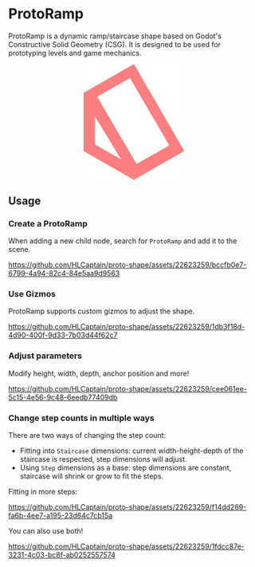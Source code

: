 # ProtoRamp

ProtoRamp is a dynamic ramp/staircase shape based on Godot's Constructive Solid Geometry (CSG). It is designed to be used for prototyping levels and game mechanics.

<!-- Icon (addons/proto_shape/icon/proto-ramp-icon.png) -->
<img src="../icon/proto-ramp-icon.png" style="height: 40%; width: 40%; margin: 0 auto; display: block">

## Usage

### Create a ProtoRamp

When adding a new child node, search for `ProtoRamp` and add it to the scene.

https://github.com/HLCaptain/proto-shape/assets/22623259/bccfb0e7-6799-4a94-82c4-84e5aa9d9563

### Use Gizmos

ProtoRamp supports custom gizmos to adjust the shape.

https://github.com/HLCaptain/proto-shape/assets/22623259/1db3f18d-4d90-400f-9d33-7b03d44f62c7

### Adjust parameters

Modify height, width, depth, anchor position and more!

https://github.com/HLCaptain/proto-shape/assets/22623259/cee061ee-5c15-4e56-9c48-6eedb77409db

### Change step counts in multiple ways

There are two ways of changing the step count:

- Fitting into `Staircase` dimensions: current width-height-depth of the staircase is respected, step dimensions will adjust.
- Using `Step` dimensions as a base: step dimensions are constant, staircase will shrink or grow to fit the steps.

Fitting in more steps:

https://github.com/HLCaptain/proto-shape/assets/22623259/f14dd269-fa6b-4ee7-a195-23d64c7cb15a

You can also use both!

https://github.com/HLCaptain/proto-shape/assets/22623259/1fdcc87e-3231-4c03-bc8f-ab0252557574

